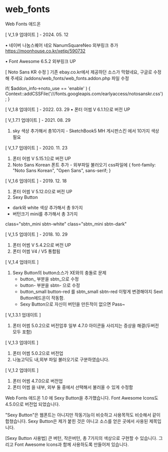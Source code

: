 # web_fonts
 Web Fonts 애드온

[ V_1.9 업데이트 ] - 2024. 05. 12

• 네이버 나눔스퀘어 네오 NanumSquareNeo 외부링크 추가
https://moonhouse.co.kr/xetip/590732

• Font Awesome 6.5.2 외부링크 UP


[ Noto Sans KR 수정 ]
기존 ebay.co.kr에서 제공하던 소스가 막혔네요, 구글로 수정해 주세요
/addons/web_fonts/web_fonts.addon.php 파일 수정

if( $addon_info->noto_use == 'enable' ) {
    Context::addCSSFile('///fonts.googleapis.com/earlyaccess/notosanskr.css');
}
 
[ V_1.8 업데이트 ] - 2022. 03. 29
• 폰터 어썸 V 6.1.1으로 버전 UP

[ V_1.7.1 업데이트 ] - 2021. 08. 29
1. sky 색상 추가해서 총10가지 - SketchBook5 MH 게시판스킨 에서 10가지 색상 필요

[ V_1.7 업데이트 ] - 2020. 11. 23
1. 폰터 어썸 V 5.15.1으로 버전 UP
2. Noto Sans Korean 폰트 추가 - 외부파일 불러오기
css파일에 { font-family: "Noto Sans Korean", "Open Sans", sans-serif; }

[ V_1.6 업데이트 ] - 2019. 12. 18
1. 폰터 어썸 V 5.12.0으로 버전 UP
2. Sexy Button
- dark와 white 색상 추가해서 총 9가지
- 버턴크기 mini를 추가해서 총 3가지

 class="sbtn_mini sbtn-white"
 class="sbtn_mini sbtn-dark"

[ V_1.5 업데이트 ] - 2018. 10. 29
1. 폰터 어썸 V 5.4.2으로 버전 UP
2. 폰터 어썸 V4 / V5 통합됨

[ V_1.4 업데이트 ]

1. Sexy Button의 button소스가 XE와의 충돌로 문제
    - button_ 부분을 sbtn_으로 수정
    - button- 부분을 sbtn- 으로 수정
    - button_small button-red 를 sbtn_small sbtn-red 이렇게 변경해야지 Sext Button에드온이 작동함.
    - Sexy Button으로 자신이 버턴을 만든적이 없으면 Pass~      

[ V_1.3.1 업데이트 ]
1. 폰터 어썸 5.0.2으로 버전업후 일부 4.7.0 아이콘들 사리지는 증상을 해결(두버전 모두 포함)  

[ V_1.3 업데이트 ]
1. 폰터 어썸 5.0.2으로 버전업
2. 나눔고딕도 내,외부 파일 불러오기로 구분하였습니다.

[ V_1.2 업데이트 ]
1. 폰터 어썸 4.7.0으로 버전업
2. 폰터 어썸 을 내부, 외부 둘 중에서 선택해서 불러올 수 있게 수정함 

Web Fonts 애드온 1.0 에 Sexy Button을 추가했습니다.
Font Awesome Icons도 4.5.0으로 버전업 되었습니다.

"Sexy Button"은 웹폰트는 아니지만 작동기능이 비슷하고 사용목적도 비슷해서 같이 합쳤습니다.
Sexy Button은 제가 붙힌 것은 아니고 소스를 얻은 곳에서 사용된 제목입니다.

[Sexy Button 사용법]
큰 버턴, 작은버턴, 총 7가지의 색상으로 구현할 수 있습니다.
그리고 Font Awesome Icons과 함께 사용하도록 만들어져 있습니다.
